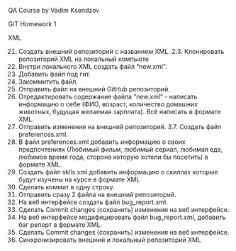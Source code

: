 QA Course by Vadim Ksendzov

GIT Homework 1

XML

 21. Создать внешний репозиторий c названием XML.
 2.3. Клонировать репозиторий XML на локальный компьюте
 25. Внутри локального XML создать файл “new.xml”.
 27. Добавить файл под гит.
 29. Закоммитить файл.
 31. Отправить файл на внешний GitHub репозиторий.
 33. Отредактировать содержание файла “new.xml” - написать информацию о себе (ФИО, возраст, количество домашних животных, будущая желаемая зарплата). Всё написать в формате XML.
 35. Отправить изменения на внешний репозиторий.
 3.7. Создать файл preferences.xml.
 39. В файл preferences.xml добавить информацию о своих предпочтениях (Любимый фильм, любимый сериал, любимая еда, любимое время года, сторона которую хотели бы посетить) в формате XML.
 41. Создать файл sklls.xml добавить информацию о скиллах которые будут изучены на курсе в формате XML
 43. Сделать коммит в одну строку.
 45. Отправить сразу 2 файла на внешний репозиторий.
 47. На веб интерфейсе создать файл bug_report.xml.
 49. Сделать Commit changes (сохранить) изменения на веб интерфейсе.
 51. На веб интерфейсе модифицировать файл bug_report.xml, добавить баг репорт в формате XML.
 53. Сделать Commit changes (сохранить) изменения на веб интерфейсе.
 55. Синхронизировать внешний и локальный репозиторий XML


